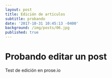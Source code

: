 ```yaml
---
layout: post
title: Edición de artículos
subtitle: probando
date: '2017-10-31 10:45:13 -0400'
background: /img/posts/06.jpg
published: true
---
```

# Probando editar un post

Test de edición en prose.io